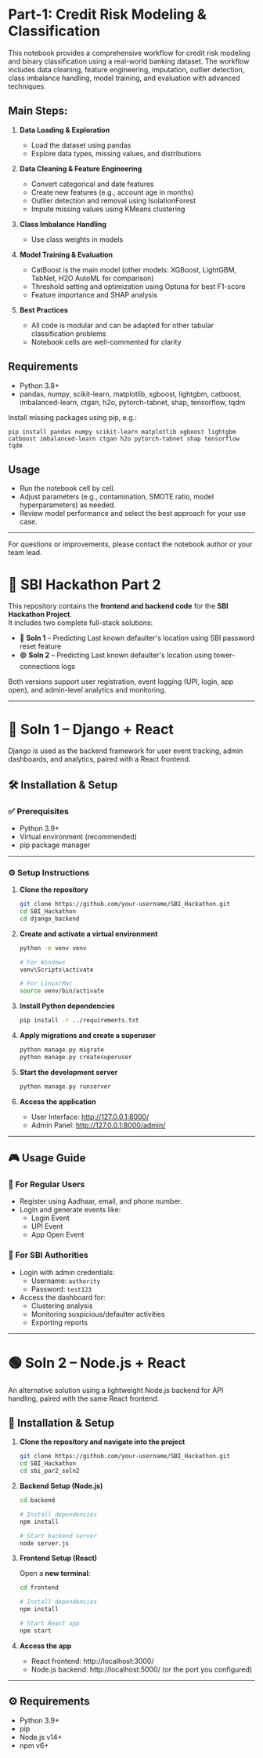 # Part-1: Credit Risk Modeling & Classification 

This notebook provides a comprehensive workflow for credit risk modeling and binary classification using a real-world banking dataset. The workflow includes data cleaning, feature engineering, imputation, outlier detection, class imbalance handling, model training, and evaluation with advanced techniques.

## Main Steps:

1. **Data Loading & Exploration**
   - Load the dataset using pandas
   - Explore data types, missing values, and distributions

2. **Data Cleaning & Feature Engineering**
   - Convert categorical and date features
   - Create new features (e.g., account age in months)
   - Outlier detection and removal using IsolationForest
   - Impute missing values using KMeans clustering

3. **Class Imbalance Handling**
   - Use class weights in models

4. **Model Training & Evaluation**
   - CatBoost is the main model (other models: XGBoost, LightGBM, TabNet, H2O AutoML for comparison)
   - Threshold setting and optimization using Optuna for best F1-score
   - Feature importance and SHAP analysis

5. **Best Practices**
   - All code is modular and can be adapted for other tabular classification problems
   - Notebook cells are well-commented for clarity

## Requirements
- Python 3.8+
- pandas, numpy, scikit-learn, matplotlib, xgboost, lightgbm, catboost, imbalanced-learn, ctgan, h2o, pytorch-tabnet, shap, tensorflow, tqdm

Install missing packages using pip, e.g.:
```
pip install pandas numpy scikit-learn matplotlib xgboost lightgbm catboost imbalanced-learn ctgan h2o pytorch-tabnet shap tensorflow tqdm
```

## Usage
- Run the notebook cell by cell.
- Adjust parameters (e.g., contamination, SMOTE ratio, model hyperparameters) as needed.
- Review model performance and select the best approach for your use case.

---
For questions or improvements, please contact the notebook author or your team lead.

# 🏦 SBI Hackathon Part 2

This repository contains the **frontend and backend code** for the **SBI Hackathon Project**.  
It includes two complete full-stack solutions:

- 🔵 **Soln 1** – Predicting Last known defaulter's location using SBI password reset feature 
- 🟢 **Soln 2** – Predicting Last known defaulter's location using tower-connections logs 

Both versions support user registration, event logging (UPI, login, app open), and admin-level analytics and monitoring.

---



# 🔵 Soln 1 – Django + React

Django is used as the backend framework for user event tracking, admin dashboards, and analytics, paired with a React frontend.

## 🛠️ Installation & Setup

### ✅ Prerequisites

- Python 3.9+
- Virtual environment (recommended)
- pip package manager

---

### ⚙️ Setup Instructions

1. **Clone the repository**

   ```bash
   git clone https://github.com/your-username/SBI_Hackathon.git
   cd SBI_Hackathon
   cd django_backend
   ```

2. **Create and activate a virtual environment**

   ```bash
   python -m venv venv

   # For Windows
   venv\Scripts\activate

   # For Linux/Mac
   source venv/bin/activate
   ```

3. **Install Python dependencies**

   ```bash
   pip install -r ../requirements.txt
   ```

4. **Apply migrations and create a superuser**

   ```bash
   python manage.py migrate
   python manage.py createsuperuser
   ```

5. **Start the development server**

   ```bash
   python manage.py runserver
   ```

6. **Access the application**
   - User Interface: http://127.0.0.1:8000/
   - Admin Panel: http://127.0.0.1:8000/admin/

---

## 🎮 Usage Guide

### 👤 For Regular Users

- Register using Aadhaar, email, and phone number.
- Login and generate events like:
  - Login Event
  - UPI Event
  - App Open Event

### 🛂 For SBI Authorities

- Login with admin credentials:
  - Username: `authority`
  - Password: `test123`
- Access the dashboard for:
  - Clustering analysis
  - Monitoring suspicious/defaulter activities
  - Exporting reports

---

# 🟢 Soln 2 – Node.js + React

An alternative solution using a lightweight Node.js backend for API handling, paired with the same React frontend.

## 🚀 Installation & Setup

1. **Clone the repository and navigate into the project**

   ```bash
   git clone https://github.com/your-username/SBI_Hackathon.git
   cd SBI_Hackathon
   cd sbi_par2_soln2
   ```

2. **Backend Setup (Node.js)**

   ```bash
   cd backend

   # Install dependencies
   npm install

   # Start backend server
   node server.js
   ```

3. **Frontend Setup (React)**

   Open a **new terminal**:

   ```bash
   cd frontend

   # Install dependencies
   npm install

   # Start React app
   npm start
   ```

4. **Access the app**

   - React frontend: http://localhost:3000/
   - Node.js backend: http://localhost:5000/ (or the port you configured)

---

## ⚙️ Requirements

- Python 3.9+
- pip
- Node.js v14+
- npm v6+

